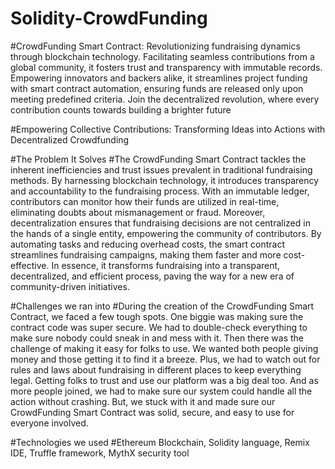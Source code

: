 # Solidity-CrowdFunding

#CrowdFunding Smart Contract: Revolutionizing fundraising dynamics through blockchain technology. Facilitating seamless contributions from a global community, it fosters trust and transparency with immutable records. Empowering innovators and backers alike, it streamlines project funding with smart contract automation, ensuring funds are released only upon meeting predefined criteria. Join the decentralized revolution, where every contribution counts towards building a brighter future

#Empowering Collective Contributions: Transforming Ideas into Actions with Decentralized Crowdfunding

#The Problem It Solves
#The CrowdFunding Smart Contract tackles the inherent inefficiencies and trust issues prevalent in traditional fundraising methods. By harnessing blockchain technology, it introduces transparency and accountability to the fundraising process. With an immutable ledger, contributors can monitor how their funds are utilized in real-time, eliminating doubts about mismanagement or fraud. Moreover, decentralization ensures that fundraising decisions are not centralized in the hands of a single entity, empowering the community of contributors. By automating tasks and reducing overhead costs, the smart contract streamlines fundraising campaigns, making them faster and more cost-effective. In essence, it transforms fundraising into a transparent, decentralized, and efficient process, paving the way for a new era of community-driven initiatives.

#Challenges we ran into
#During the creation of the CrowdFunding Smart Contract, we faced a few tough spots. One biggie was making sure the contract code was super secure. We had to double-check everything to make sure nobody could sneak in and mess with it. Then there was the challenge of making it easy for folks to use. We wanted both people giving money and those getting it to find it a breeze. Plus, we had to watch out for rules and laws about fundraising in different places to keep everything legal. Getting folks to trust and use our platform was a big deal too. And as more people joined, we had to make sure our system could handle all the action without crashing. But, we stuck with it and made sure our CrowdFunding Smart Contract was solid, secure, and easy to use for everyone involved.

#Technologies we used
#Ethereum Blockchain, Solidity language, Remix IDE, Truffle framework,
MythX security tool
